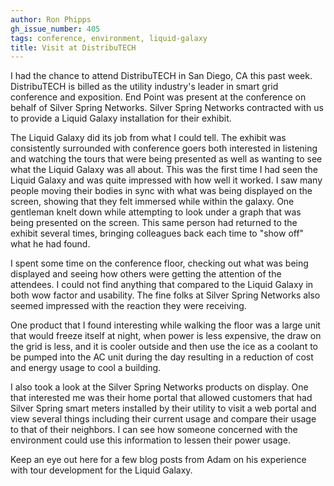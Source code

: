 ```yaml
---
author: Ron Phipps
gh_issue_number: 405
tags: conference, environment, liquid-galaxy
title: Visit at DistribuTECH
---
```




I had the chance to attend DistribuTECH in San Diego, CA this past week. DistribuTECH is billed as the utility industry's leader in smart grid conference and exposition. End Point was present at the conference on behalf of Silver Spring Networks. Silver Spring Networks contracted with us to provide a Liquid Galaxy installation for their exhibit.

The Liquid Galaxy did its job from what I could tell. The exhibit was consistently surrounded with conference goers both interested in listening and watching the tours that were being presented as well as wanting to see what the Liquid Galaxy was all about. This was the first time I had seen the Liquid Galaxy and was quite impressed with how well it worked. I saw many people moving their bodies in sync with what was being displayed on the screen, showing that they felt immersed while within the galaxy. One gentleman knelt down while attempting to look under a graph that was being presented on the screen. This same person had returned to the exhibit several times, bringing colleagues back each time to "show off" what he had found.

I spent some time on the conference floor, checking out what was being displayed and seeing how others were getting the attention of the attendees. I could not find anything that compared to the Liquid Galaxy in both wow factor and usability. The fine folks at Silver Spring Networks also seemed impressed with the reaction they were receiving.

One product that I found interesting while walking the floor was a large unit that would freeze itself at night, when power is less expensive, the draw on the grid is less, and it is cooler outside and then use the ice as a coolant to be pumped into the AC unit during the day resulting in a reduction of cost and energy usage to cool a building.

I also took a look at the Silver Spring Networks products on display. One that interested me was their home portal that allowed customers that had Silver Spring smart meters installed by their utility to visit a web portal and view several things including their current usage and compare their usage to that of their neighbors. I can see how someone concerned with the environment could use this information to lessen their power usage.

Keep an eye out here for a few blog posts from Adam on his experience with tour development for the Liquid Galaxy.


